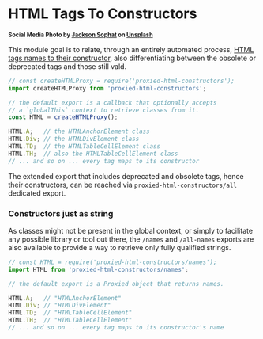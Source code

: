 # HTML Tags To Constructors

<sup>**Social Media Photo by [Jackson Sophat](https://unsplash.com/@jacksonsophat) on [Unsplash](https://unsplash.com/)**</sup>

This module goal is to relate, through an entirely automated process, [HTML tags names to their constructor](https://developer.mozilla.org/en-US/docs/Web/HTML/Element), also differentiating between the obsolete or deprecated tags and those still vald.

```js
// const createHTMLProxy = require('proxied-html-constructors');
import createHTMLProxy from 'proxied-html-constructors';

// the default export is a callback that optionally accepts
// a `globalThis` context to retrieve classes from it.
const HTML = createHTMLProxy();

HTML.A;   // the HTMLAnchorElement class
HTML.Div; // the HTMLDivElement class
HTML.TD;  // the HTMLTableCellElement class
HTML.TH;  // also the HTMLTableCellElement class
// ... and so on ... every tag maps to its constructor
```

The extended export that includes deprecated and obsolete tags, hence their constructors, can be reached via `proxied-html-constructors/all` dedicated export.

### Constructors just as string

As classes might not be present in the global context, or simply to facilitate any possible library or tool out there, the `/names` and `/all-names` exports are also available to provide a way to retrieve only fully qualified strings.

```js
// const HTML = require('proxied-html-constructors/names');
import HTML from 'proxied-html-constructors/names';

// the default export is a Proxied object that returns names.

HTML.A;   // "HTMLAnchorElement"
HTML.Div; // "HTMLDivElement"
HTML.TD;  // "HTMLTableCellElement"
HTML.TH;  // "HTMLTableCellElement"
// ... and so on ... every tag maps to its constructor's name
```
